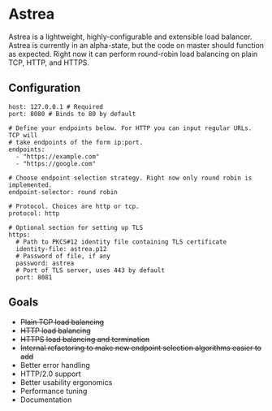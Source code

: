 # Astrea
Astrea is a lightweight, highly-configurable and extensible load balancer. Astrea is currently in an alpha-state, but the code on master should function as expected. Right now it can perform round-robin load balancing on plain TCP, HTTP, and HTTPS.

## Configuration
```
host: 127.0.0.1 # Required
port: 8080 # Binds to 80 by default

# Define your endpoints below. For HTTP you can input regular URLs. TCP will
# take endpoints of the form ip:port.
endpoints: 
  - "https://example.com"
  - "https://google.com"

# Choose endpoint selection strategy. Right now only round robin is implemented.
endpoint-selector: round robin

# Protocol. Choices are http or tcp.
protocol: http

# Optional section for setting up TLS
https: 
  # Path to PKCS#12 identity file containing TLS certificate
  identity-file: astrea.p12 
  # Password of file, if any
  password: astrea
  # Port of TLS server, uses 443 by default
  port: 8081
```

## Goals
 - ~~Plain TCP load balancing~~
 - ~~HTTP load balancing~~
 - ~~HTTPS load balancing and termination~~
 - ~~Internal refactoring to make new endpoint selection algorithms easier to add~~
 - Better error handling
 - HTTP/2.0 support
 - Better usability ergonomics
 - Performance tuning
 - Documentation
